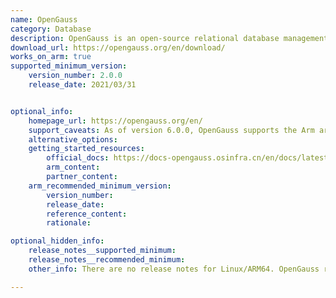 ```yaml
---
name: OpenGauss
category: Database
description: OpenGauss is an open-source relational database management system. It provides high availability, high reliability, high performance, and security.
download_url: https://opengauss.org/en/download/
works_on_arm: true
supported_minimum_version:
    version_number: 2.0.0
    release_date: 2021/03/31


optional_info:
    homepage_url: https://opengauss.org/en/
    support_caveats: As of version 6.0.0, OpenGauss supports the Arm architecture (AArch64) on the OpenEuler OS only - not CentOS.
    alternative_options:
    getting_started_resources:
        official_docs: https://docs-opengauss.osinfra.cn/en/docs/latest/docs/GettingStarted/container-based-installation-on-a-single-node.html
        arm_content:
        partner_content:
    arm_recommended_minimum_version:
        version_number:
        release_date:
        reference_content:
        rationale:

optional_hidden_info:
    release_notes__supported_minimum:
    release_notes__recommended_minimum:
    other_info: There are no release notes for Linux/ARM64. OpenGauss rolls out Enterprise edition AArch64 tar for OpenEuler Operating system from the initial version 1.0.0 LTS. However, the AArch64 tar for the simplified edition (suitable for individual developers) is available from version 2.0.0 LTS.

---
```

